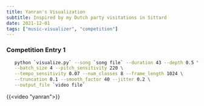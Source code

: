 ```yaml
---
title: Yanran's Visualization
subtitle: Inspired by my Dutch party visitations in Sittard
date: 2021-12-01
tags: ["music-visualizer", "competition"]
---
```


### Competition Entry 1

```bash
   python `visualize.py` --song `song file` --duration 43 --depth 0.5 \
   --batch_size 4 --pitch_sensitivity 220 \
   --tempo_sensitivity 0.07 --num_classes 8 --frame_length 1024 \
   --truncation 0.1 --smooth_factor 40 --jitter 0.2 \
   --output_file `video file`
```

{{<video "yanran">}}